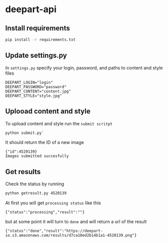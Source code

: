 # deepart-api

## Install requirements

```bash
pip install -r requirements.txt
```

## Update settings.py

In `settings.py` specify your login, password, and paths to content and style files
```
DEEPART_LOGIN="login"
DEEPART_PASSWORD="password"
DEEPART_CONTENT="content.jpg"
DEEPART_STYLE="style.jpg"
```

## Uplooad content and style

To upload content and style run the `submit scritpt`
```bash
python submit.py` 
```
It should return the ID of a new image
```
{"id":4520139}
Images submitted succesfully
```

## Get results
Check the status by running
```bash
python getresult.py 4520139
```
At first you will get `processing status` like this
```
{"status":"processing","result":""}
```
but at some point it will turn to `done` and will return a url of the result
```
{"status":"done","result":"https://deepart-io.s3.amazonaws.com/results/d7ca10ed2b14b1a1-4520139.png"}
```
